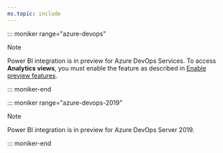 ```yaml
---
ms.topic: include
---
```

 

::: moniker range="azure-devops"

> [!NOTE]  
> Power BI integration is in preview for Azure DevOps Services. To access <strong>Analytics views</strong>, you must enable the feature as described in [Enable preview features](/azure/devops/project/navigation/preview-features). 
 
::: moniker-end

::: moniker range="azure-devops-2019"

> [!NOTE]  
> Power BI integration is in preview for Azure DevOps Server 2019. 

::: moniker-end
